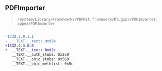 ## PDFImporter

> `/System/Library/Frameworks/PDFKit.framework/PlugIns/PDFImporter.appex/PDFImporter`

```diff

-1332.3.9.1.1
-  __TEXT.__text: 0xd54
+1332.4.3.0.0
+  __TEXT.__text: 0xd2c
   __TEXT.__auth_stubs: 0x260
   __TEXT.__objc_stubs: 0x560
   __TEXT.__objc_methlist: 0x5c

```
